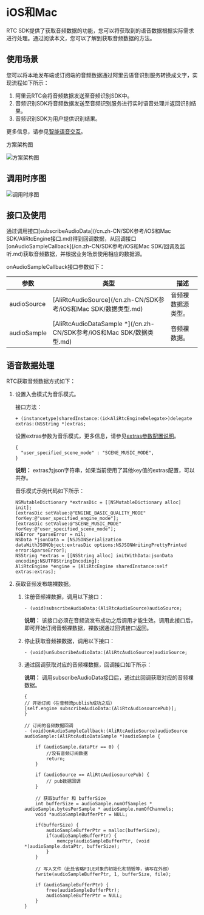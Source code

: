 # iOS和Mac

RTC SDK提供了获取音频数据的功能，您可以将获取到的语音数据根据实际需求进行处理。通过阅读本文，您可以了解到获取音频数据的方法。

## 使用场景

您可以将本地发布端或订阅端的音频数据通过阿里云语音识别服务转换成文字，实现流程如下所示：

1.  阿里云RTC会将音频数据发送至音频识别SDK中。
2.  音频识别SDK将音频数据发送至音频识别服务进行实时语音处理并返回识别结果。
3.  音频识别SDK为用户提供识别结果。

更多信息，请参见[智能语音交互](https://help.aliyun.com/document_detail/84428.html)。

方案架构图

![方案架构图](https://static-aliyun-doc.oss-accelerate.aliyuncs.com/assets/img/zh-CN/8159101061/p162782.png)

## 调用时序图

![调用时序图](https://static-aliyun-doc.oss-accelerate.aliyuncs.com/assets/img/zh-CN/8159101061/p162783.png)

## 接口及使用

通过调用接口[subscribeAudioData](/cn.zh-CN/SDK参考/iOS和Mac SDK/AliRtcEngine接口.md)得到回调数据，从回调接口[onAudioSampleCallback](/cn.zh-CN/SDK参考/iOS和Mac SDK/回调及监听.md)获取音频数据，并根据业务场景使用相应的数据源。

onAudioSampleCallback接口参数如下：

|参数|类型|描述|
|--|--|--|
|audioSource|[AliRtcAudioSource](/cn.zh-CN/SDK参考/iOS和Mac SDK/数据类型.md)|音频裸数据源类型。|
|audioSample|[AliRtcAudioDataSample \*](/cn.zh-CN/SDK参考/iOS和Mac SDK/数据类型.md)|音频裸数据。|

## 语音数据处理

RTC获取音频数据方式如下：

1.  设置入会模式为音乐模式。

    接口方法：

    ```
    + (instancetype)sharedInstance:(id<AliRtcEngineDelegate>)delegate extras:(NSString *)extras;
    ```

    设置extras参数为音乐模式，更多信息，请参见[extras参数配置说明](/cn.zh-CN/SDK参考/extras参数配置说明.md)。

    ```
    {
      "user_specified_scene_mode" : "SCENE_MUSIC_MODE",
    }
    ```

    **说明：** extras为json字符串，如果当前使用了其他key值的extras配置，可以共存。

    音乐模式示例代码如下所示：

    ```
    NSMutableDictionary *extrasDic = [[NSMutableDictionary alloc] init];
    [extrasDic setValue:@"ENGINE_BASIC_QUALITY_MODE" forKey:@"user_specified_engine_mode"];
    [extrasDic setValue:@"SCENE_MUSIC_MODE" forKey:@"user_specified_scene_mode"];
    NSError *parseError = nil;
    NSData *jsonData = [NSJSONSerialization dataWithJSONObject:extrasDic options:NSJSONWritingPrettyPrinted error:&parseError];
    NSString *extras = [[NSString alloc] initWithData:jsonData encoding:NSUTF8StringEncoding];
    AliRtcEngine *engine = [AliRtcEngine sharedInstance:self extras:extras];
    ```

2.  获取音频发布端裸数据。

    1.  注册音频裸数据，调用以下接口：

        ```
        - (void)subscribeAudioData:(AliRtcAudioSource)audioSource;
        ```

        **说明：** 该接口必须在音频流发布成功之后调用才能生效。调用此接口后，即可开始订阅音频裸数据，裸数据通过回调接口返回。

    2.  停止获取音频裸数据，调用以下接口：

        ```
        - (void)unSubscribeAudioData:(AliRtcAudioSource)audioSource;
        ```

    3.  通过回调获取对应的音频裸数据，回调接口如下所示：

        **说明：** 调用subscribeAudioData接口后，通过此回调获取对应的音频裸数据。

        ```
        {
        // 开始订阅（在音频流publish成功之后）
        [self.engine subscribeAudioData:(AliRtcAudiosourcePub)];
        }
        
        // 订阅的音频数据回调
        - (void)onAudioSampleCallback:(AliRtcAudioSource)audioSource audioSample:(AliRtcAudioDataSample *)audioSample {
        
            if (audioSample.dataPtr == 0) {
                //没有音频订阅数据
                return;
            }
        
            if (audioSource == AliRtcAudiosourcePub) {
                // pub数据回调
            }
        
            // 获取buffer 和 bufferSize
            int bufferSize = audioSample.numOfSamples * audioSample.bytesPerSample * audioSample.numOfChannels;
            void *audioSampleBufferPtr = NULL;
        
            if(bufferSize) {
                audioSampleBufferPtr = malloc(bufferSize);
                if(audioSampleBufferPtr) {
                    memcpy(audioSampleBufferPtr, (void *)audioSample.dataPtr, bufferSize);
                }
            }
        
            // 写入文件（此处省略FILE对象的初始化和销毁等，请写在外部）    
            fwrite(audioSampleBufferPtr, 1, bufferSize, file);
        
            if (audioSampleBufferPtr) {
                free(audioSampleBufferPtr);
                audioSampleBufferPtr = NULL;
            }
        }
        ```


